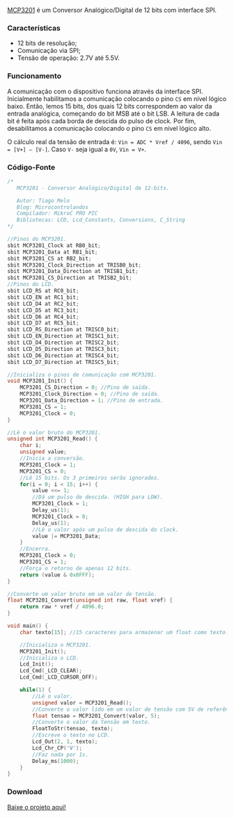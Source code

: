 [MCP3201](http://ww1.microchip.com/downloads/en/DeviceDoc/21290D.pdf) é um Conversor Analógico/Digital de 12 bits com interface SPI.

### Características

* 12 bits de resolução;
* Comunicação via SPI;
* Tensão de operação: 2.7V até 5.5V.

### Funcionamento

A comunicação com o dispositivo funciona através da interface SPI. Inicialmente habilitamos a comunicação colocando o pino `CS` em nível lógico baixo. Então, lemos 15 bits, dos quais 12 bits correspondem ao valor da entrada analógica, começando do bit MSB até o bit LSB. A leitura de cada bit é feita após cada borda de descida do pulso de clock. Por fim, desabilitamos a comunicação colocando o pino `CS` em nível lógico alto.

O cálculo real da tensão de entrada é: `Vin = ADC * Vref / 4096`, sendo `Vin = [V+] – [V-]`. Caso `V-` seja igual a `0V`, `Vin = V+`.

### Código-Fonte

```c
/*
   MCP3201 - Conversor Analógico/Digital de 12-bits.

   Autor: Tiago Melo
   Blog: Microcontrolandos
   Compilador: MikroC PRO PIC
   Bibliotecas: LCD, Lcd_Constants, Conversions, C_String
*/

//Pinos do MCP3201.
sbit MCP3201_Clock at RB0_bit;
sbit MCP3201_Data at RB1_bit;
sbit MCP3201_CS at RB2_bit;
sbit MCP3201_Clock_Direction at TRISB0_bit;
sbit MCP3201_Data_Direction at TRISB1_bit;
sbit MCP3201_CS_Direction at TRISB2_bit;
//Pinos do LCD.
sbit LCD_RS at RC0_bit;
sbit LCD_EN at RC1_bit;
sbit LCD_D4 at RC2_bit;
sbit LCD_D5 at RC3_bit;
sbit LCD_D6 at RC4_bit;
sbit LCD_D7 at RC5_bit;
sbit LCD_RS_Direction at TRISC0_bit;
sbit LCD_EN_Direction at TRISC1_bit;
sbit LCD_D4_Direction at TRISC2_bit;
sbit LCD_D5_Direction at TRISC3_bit;
sbit LCD_D6_Direction at TRISC4_bit;
sbit LCD_D7_Direction at TRISC5_bit;

//Inicializa o pinos de comunicação com MCP3201.
void MCP3201_Init() {
    MCP3201_CS_Direction = 0; //Pino de saída.
    MCP3201_Clock_Direction = 0; //Pino de saída.
    MCP3201_Data_Direction = 1; //Pino de entrada.
    MCP3201_CS = 1;
    MCP3201_Clock = 0;
}

//Lê o valor bruto do MCP3201.
unsigned int MCP3201_Read() {
    char i;
    unsigned value;
    //Inicia a conversão.
    MCP3201_Clock = 1;
    MCP3201_CS = 0;
    //Lê 15 bits. Os 3 primeiros serão ignorados.
    for(i = 0; i < 15; i++) {
        value <<= 1;
        //Dá um pulso de descida. (HIGH para LOW).
        MCP3201_Clock = 1;
        Delay_us(1);
        MCP3201_Clock = 0;
        Delay_us(1);
        //Lê o valor após um pulso de descida do clock.
        value |= MCP3201_Data;
    }
    //Encerra.
    MCP3201_Clock = 0;
    MCP3201_CS = 1;
    //Força o retorno de apenas 12 bits.
    return (value & 0x0FFF);
}

//Converte um valor bruto em um valor de tensão.
float MCP3201_Convert(unsigned int raw, float vref) {
    return raw * vref / 4096.0;
}

void main() {
    char texto[15]; //15 caracteres para armazenar um float como texto.

    //Inicializa o MCP3201.
    MCP3201_Init();
    //Inicializa o LCD.
    Lcd_Init();
    Lcd_Cmd(_LCD_CLEAR);
    Lcd_Cmd(_LCD_CURSOR_OFF);

    while(1) {
        //Lê o valor.
        unsigned valor = MCP3201_Read();
        //Converte o valor lido em um valor de tensão com 5V de referência.
        float tensao = MCP3201_Convert(valor, 5);
        //Converte o valor da tensão em texto.
        FloatToStr(tensao, texto);
        //Escreve o texto no LCD.
        Lcd_Out(2, 1, texto);
        Lcd_Chr_CP('V');
        //Faz nada por 1s.
        Delay_ms(1000);
    }
}
```

### Download

[Baixe o projeto aqui!](https://github.com/tiagohm/Microcontrolandos/tree/master/PIC_MCP3201)